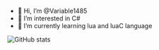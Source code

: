 - 👋 Hi, I’m @Variable1485
- 👀 I’m interested in C#
- 🌱 I’m currently learning lua and luaC language

![GitHub stats](https://vercel-d81e.vercel.app/api?username=Variable1485&show_icons=true&theme=midnight-purple&hide_border=true)

<!---
Boody178/Boody178 is a ✨ special ✨ repository because its `README.md` (this file) appears on your GitHub profile.
You can click the Preview link to take a look at your changes.
--->
